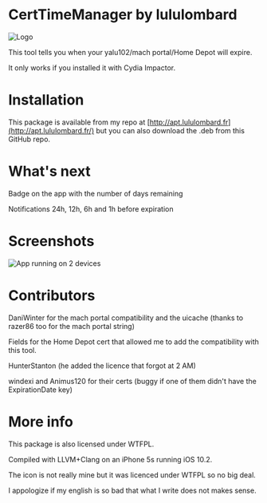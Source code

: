 # CertTimeManager by lululombard

![Logo](https://raw.githubusercontent.com/lululombard/CertTimeRemaining/master/Resources/Icon%402x.png)

This tool tells you when your yalu102/mach portal/Home Depot will expire.

It only works if you installed it with Cydia Impactor.

# Installation

This package is available from my repo at [http://apt.lululombard.fr](http://apt.lululombard.fr/) but you can also download the .deb from this GitHub repo.

# What's next

Badge on the app with the number of days remaining

Notifications 24h, 12h, 6h and 1h before expiration

# Screenshots

![App running on 2 devices](http://up.kingdomhills.fr/24933353979379757)

# Contributors

DaniWinter for the mach portal compatibility and the uicache (thanks to razer86 too for the mach portal string)

Fields for the Home Depot cert that allowed me to add the compatibility with this tool.

HunterStanton (he added the licence that forgot at 2 AM)

windexi and Animus120 for their certs (buggy if one of them didn't have the ExpirationDate key)

# More info

This package is also licensed under WTFPL.

Compiled with LLVM+Clang on an iPhone 5s running iOS 10.2.

The icon is not really mine but it was licenced under WTFPL so no big deal.

I appologize if my english is so bad that what I write does not makes sense.
